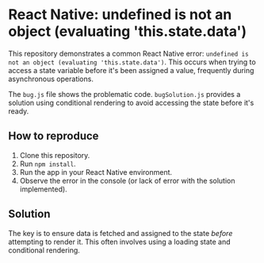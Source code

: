 # React Native: undefined is not an object (evaluating 'this.state.data')
This repository demonstrates a common React Native error: `undefined is not an object (evaluating 'this.state.data')`.  This occurs when trying to access a state variable before it's been assigned a value, frequently during asynchronous operations.

The `bug.js` file shows the problematic code.  `bugSolution.js` provides a solution using conditional rendering to avoid accessing the state before it's ready.

## How to reproduce
1. Clone this repository.
2. Run `npm install`.
3. Run the app in your React Native environment.
4. Observe the error in the console (or lack of error with the solution implemented).

## Solution
The key is to ensure data is fetched and assigned to the state *before* attempting to render it.  This often involves using a loading state and conditional rendering.